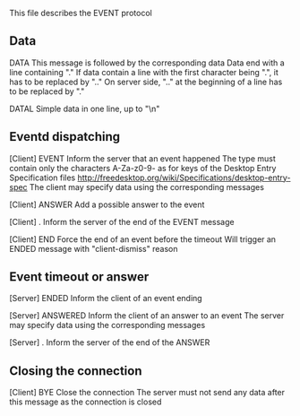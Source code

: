 This file describes the EVENT protocol



Data
----

DATA <name>
    This message is followed by the corresponding data
    Data end with a line containing "."
    If data contain a line with the first character being ".",
    it has to be replaced by ".."
    On server side, ".." at the beginning of a line
    has to be replaced by "."

DATAL <name> <data>
    Simple data in one line, up to "\n"


Eventd dispatching
------------------

[Client]
EVENT <id> <category> <type>
    Inform the server that an event happened
    The type must contain only the characters
    A-Za-z0-9- as for keys of the
    Desktop Entry Specification files
    http://freedesktop.org/wiki/Specifications/desktop-entry-spec
    The client may specify data using the corresponding messages

[Client]
ANSWER <name>
    Add a possible answer to the event

[Client]
.
    Inform the server of the end of the
    EVENT message

[Client]
END <id>
    Force the end of an event before the timeout
    Will trigger an ENDED message with "client-dismiss" reason



Event timeout or answer
-----------------------

[Server]
ENDED <id> <reason>
    Inform the client of an event ending

[Server]
ANSWERED <id> <name>
    Inform the client of an answer to an event
    The server may specify data using the corresponding messages

[Server]
.
    Inform the server of the end of the
    ANSWER


Closing the connection
----------------------

[Client]
BYE
    Close the connection
    The server must not send any data after this
    message as the connection is closed
